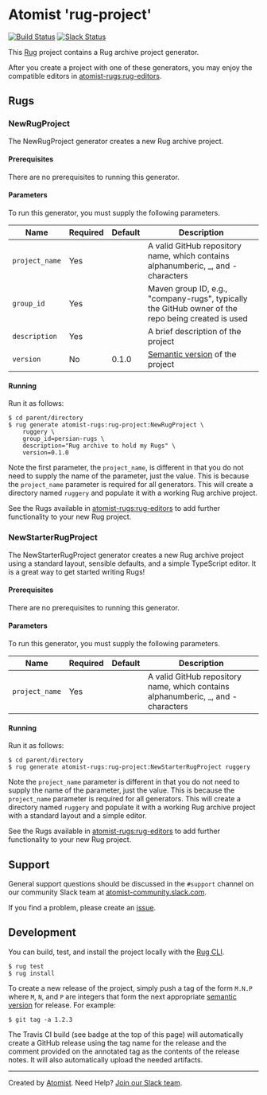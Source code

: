 # Atomist 'rug-project'

[![Build Status](https://travis-ci.org/atomist-rugs/rug-project.svg?branch=master)](https://travis-ci.org/atomist-rugs/rug-project)
[![Slack Status](https://join.atomist.com/badge.svg)](https://join.atomist.com)

This [Rug][rug] project contains a Rug archive project generator.

[rug]: http://docs.atomist.com/

After you create a project with one of these generators, you may enjoy
the compatible editors in [atomist-rugs:rug-editors][rug-editors].

[rug-editors]: https://github.com/atomist-rugs/rug-editors

## Rugs

### NewRugProject

The NewRugProject generator creates a new Rug archive project.

#### Prerequisites

There are no prerequisites to running this generator.

#### Parameters

To run this generator, you must supply the following parameters.

Name | Required | Default | Description
-----|----------|---------|------------
`project_name` | Yes | |  A valid GitHub repository name, which contains alphanumberic, _, and - characters
`group_id` | Yes | |  Maven group ID, e.g., "company-rugs", typically the GitHub owner of the repo being created is used
`description` | Yes | | A brief description of the project
`version` | No | 0.1.0 | [Semantic version][semver] of the project

#### Running

Run it as follows:

```
$ cd parent/directory
$ rug generate atomist-rugs:rug-project:NewRugProject \
    ruggery \
    group_id=persian-rugs \
    description="Rug archive to hold my Rugs" \
    version=0.1.0
```

Note the first parameter, the `project_name`, is different in that you
do not need to supply the name of the parameter, just the value.  This
is because the `project_name` parameter is required for all
generators.  This will create a directory named `ruggery` and populate
it with a working Rug archive project.

See the Rugs available in [atomist-rugs:rug-editors][rug-editors] to
add further functionality to your new Rug project.

### NewStarterRugProject

The NewStarterRugProject generator creates a new Rug archive project
using a standard layout, sensible defaults, and a simple TypeScript
editor.  It is a great way to get started writing Rugs!

#### Prerequisites

There are no prerequisites to running this generator.

#### Parameters

To run this generator, you must supply the following parameters.

Name | Required | Default | Description
-----|----------|---------|------------
`project_name` | Yes | |  A valid GitHub repository name, which contains alphanumberic, _, and - characters

#### Running

Run it as follows:

```
$ cd parent/directory
$ rug generate atomist-rugs:rug-project:NewStarterRugProject ruggery
```

Note the `project_name` parameter is different in that you do not need
to supply the name of the parameter, just the value.  This is because
the `project_name` parameter is required for all generators.  This
will create a directory named `ruggery` and populate it with a working
Rug archive project with a standard layout and a simple editor.

See the Rugs available in [atomist-rugs:rug-editors][rug-editors] to
add further functionality to your new Rug project.

## Support

General support questions should be discussed in the `#support`
channel on our community Slack team
at [atomist-community.slack.com][slack].

If you find a problem, please create an [issue][].

[issue]: https://github.com/atomist-rugs/rug-project/issues

## Development

You can build, test, and install the project locally with
the [Rug CLI][cli].

[cli]: https://github.com/atomist/rug-cli

```
$ rug test
$ rug install
```

To create a new release of the project, simply push a tag of the form
`M.N.P` where `M`, `N`, and `P` are integers that form the next
appropriate [semantic version][semver] for release.  For example:

[semver]: http://semver.org

```
$ git tag -a 1.2.3
```

The Travis CI build (see badge at the top of this page) will
automatically create a GitHub release using the tag name for the
release and the comment provided on the annotated tag as the contents
of the release notes.  It will also automatically upload the needed
artifacts.

---
Created by [Atomist][atomist].
Need Help?  [Join our Slack team][slack].

[atomist]: https://www.atomist.com/
[slack]: https://join.atomist.com/
